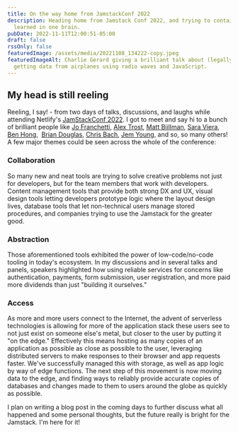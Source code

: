 ```yaml
---
title: On the way home from JamstackConf 2022
description: Heading home from Jamstack Conf 2022, and trying to contain all I
  learned in one brain.
pubDate: 2022-11-11T12:00:51-05:00
draft: false
rssOnly: false
featuredImage: /assets/media/20221108_134222-copy.jpeg
featuredImageAlt: Charlie Gerard giving a brilliant talk about (legally!)
  getting data from airplanes using radio waves and JavaScript.
---
```

## My head is still reeling

Reeling, I say! - from two days of talks, discussions, and laughs while attending Netlify's [JamStackConf 2022](). I got to meet and say hi to a bunch of brilliant people like [Jo Franchetti](https://github.com/thisisjofrank), [Alex Trost](https://github.com/trostcodes), [Matt Biillman](https://twitter.com/biilmann), [Sara Viera](https://twitter.com/NikkitaFTW), [Ben Hong](https://twitter.com/bencodezen),  [Brian Douglas](https://twitter.com/bdougieyo), [Chris Bach](https://twitter.com/chr_bach), [Jem Young](https://twitter.com/JemYoung), and so, so many others! A few major themes could be seen across the whole of the conference:

### Collaboration

So many new and neat tools are trying to solve creative problems not just for developers, but for the team members that work with developers. Content management tools that provide both strong DX and UX, visual design tools letting developers prototype logic where the layout design lives, database tools that let non-technical users manage stored procedures, and companies trying to use the Jamstack for the greater good.

### Abstraction

Those aforementioned tools exhibited the power of low-code/no-code tooling in today's ecosystem. In my discussions and in several talks and panels, speakers highlighted how using reliable services for concerns like authentication, payments, form submission, user registration, and more paid more dividends than just "building it ourselves."

### Access

As more and more users connect to the Internet, the advent of serverless technologies is allowing for more of the application stack these users see to not just exist on someone else's metal, but closer to the user by putting it "on the edge." Effectively this means hosting as many copies of an application as possible as close as possible to the user, leveraging distributed servers to make responses to their browser and app requests faster. We've successfully managed this with storage, as well as app logic by way of edge functions. The next step of this movement is now moving data to the edge, and finding ways to reliably provide accurate copies of databases and changes made to them to users around the globe as quickly as possible.

I plan on writing a blog post in the coming days to further discuss what all happened and some personal thoughts, but the future really is bright for the Jamstack. I'm here for it!
